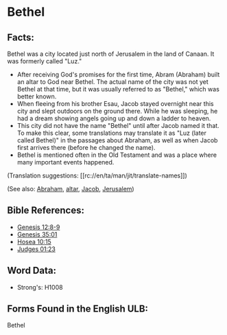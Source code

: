 # Bethel

## Facts:

Bethel was a city located just north of Jerusalem in the land of Canaan. It was formerly called "Luz."

* After receiving God's promises for the first time, Abram (Abraham) built an altar to God near Bethel. The actual name of the city was not yet Bethel at that time, but it was usually referred to as "Bethel," which was better known.
* When fleeing from his brother Esau, Jacob stayed overnight near this city and slept outdoors on the ground there. While he was sleeping, he had a dream showing angels going up and down a ladder to heaven.
* This city did not have the name "Bethel" until after Jacob named it that. To make this clear, some translations may translate it as "Luz (later called Bethel)" in the passages about Abraham, as well as when Jacob first arrives there (before he changed the name).
* Bethel is mentioned often in the Old Testament and was a place where many important events happened.

(Translation suggestions: [[rc://en/ta/man/jit/translate-names]])

(See also: [Abraham](../names/abraham.md), [altar](../kt/altar.md), [Jacob](../names/jacob.md), [Jerusalem](../names/jerusalem.md))

## Bible References:

* [Genesis 12:8-9](rc://en/tn/help/gen/12/08)
* [Genesis 35:01](rc://en/tn/help/gen/35/01)
* [Hosea 10:15](rc://en/tn/help/hos/10/15)
* [Judges 01:23](rc://en/tn/help/jdg/01/23)

## Word Data:

* Strong's: H1008

## Forms Found in the English ULB:

Bethel
